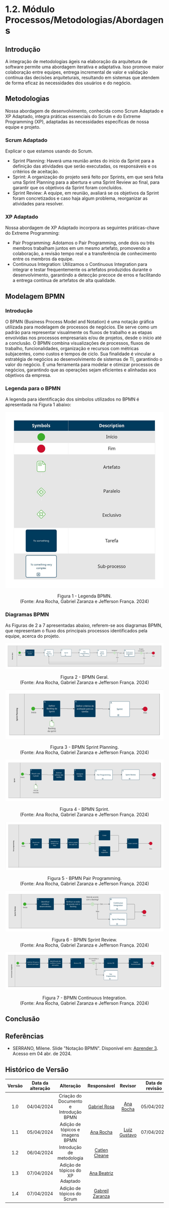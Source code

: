 # 1.2. Módulo Processos/Metodologias/Abordagens

<!-- Foco_4: Metodologia (Modelagem BPMN & Escolhas Metodológicas)

Entrega Mínima: Modelagem BPMN, evidenciando algumas escolhas metodológicas utilizadas pela equipe nessa primeira entrega.

Apresentação (em sala) explicando o detalhamento metodológico desenhado, com: (i) rastro claro aos membros participantes (MOSTRAR QUADRO DE PARTICIPAÇÕES & COMMITS); (ii) justificativas & senso crítico sobre as escolhas metodológicas adotadas para o projeto; (iii) breve apresentação da modelagem em BPMN, e (iv) comentários gerais sobre o trabalho em equipe. Tempo da Apresentação: +/- 5min. Recomendação: Apresentar diretamente via Wiki ou GitPages do Projeto. Baixar os conteúdos com antecedência, evitando problemas de internet no momento de exposição nas Dinâmicas de Avaliação.

A Wiki ou GitPages do Projeto deve conter um tópico dedicado ao Módulo Processos/Metodologias/Abordagens, com modelagem BPMN, histórico de versões, referências, e demais detalhamentos gerados pela equipe nesse escopo.

Demais orientações disponíveis nas Diretrizes (vide Moodle). -->

## Introdução

A integração de metodologias ágeis na elaboração da arquitetura de software permite uma abordagem iterativa e adaptativa. Isso promove maior colaboração entre equipes, entrega incremental de valor e validação contínua das decisões arquiteturais, resultando em sistemas que atendem de forma eficaz às necessidades dos usuários e do negócio.

## Metodologias

Nossa abordagem de desenvolvimento, conhecida como Scrum Adaptado e XP Adaptado, integra práticas essenciais do Scrum e do Extreme Programming (XP), adaptadas às necessidades específicas de nossa equipe e projeto.

### Scrum Adaptado

Explicar o que estamos usando do Scrum.

- Sprint Planning: Haverá uma reunião antes do início da Sprint para a definição das atividades que serão executadas, os responsáveis e os critérios de aceitação.
- Sprint: A organização do projeto será feito por Sprints, em que será feita uma Sprint Planning para a abertura e uma Sprint Review ao final, para garantir que os objetivos da Sprint foram concluídos.
- Sprint Review: A equipe, em reunião, avaliará se os objetivos da Sprint foram concretizados e caso haja algum problema, reorganizar as atividades para resolver.

### XP Adaptado

Nossa abordagem de XP Adaptado incorpora as seguintes práticas-chave do Extreme Programming:

- Pair Programming: Adotamos o Pair Programming, onde dois ou três membros trabalham juntos em um mesmo artefato, promovendo a colaboração, a revisão tempo real e a transferência de conhecimento entre os membros da equipe.
- Continuous Integration: Utilizamos o Continuous Integration para integrar e testar frequentemente os artefatos produzidos durante o desenvolvimento, garantindo a detecção precoce de erros e facilitando a entrega contínua de artefatos de alta qualidade.

## Modelagem BPMN

### Introdução

O BPMN (Business Process Model and Notation) é uma notação gráfica utilizada para modelagem de processos de negócios. Ele serve como um padrão para representar visualmente os fluxos de trabalho e as etapas envolvidas nos processos empresariais e/ou de projetos, desde o início até a conclusão. O BPMN combina visualizações de processos, fluxos de trabalho, funcionalidades, organização e recursos com métricas subjacentes, como custos e tempos de ciclo. Sua finalidade é vincular a estratégia de negócios ao desenvolvimento de sistemas de TI, garantindo o valor do negócio. É uma ferramenta para modelar e otimizar processos de negócios, garantindo que as operações sejam eficientes e alinhadas aos objetivos da empresa.

### Legenda para o BPMN

A legenda para identificação dos símbolos utilizados no BPMN é apresentada na Figura 1 abaixo:

![Legenda](../assets/img/bpmn/0legenda.jpg)

<div style="text-align: center;">
  <p>Figura 1 - Legenda BPMN. </br> (Fonte: Ana Rocha, Gabriel Zaranza e Jefferson França. 2024)</p>
</div>

### Diagramas BPMN

As Figuras de 2 a 7 apresentadas abaixo, referem-se aos diagramas BPMN, que representam o fluxo dos principais processos identificados pela equipe, acerca do projeto.

<!-- BPMN GERAL -->
![BPMNGeral](../assets/img/bpmn/1geral.jpg)

<div style="text-align: center;">
  <p>Figura 2 - BPMN Geral. </br> (Fonte: Ana Rocha, Gabriel Zaranza e Jefferson França. 2024)</p>
</div>

<!-- SPRINT PLANNING -->
![SprintPlanning](../assets/img/bpmn/2sprint_planning.jpg)

<div style="text-align: center;">
  <p>Figura 3 - BPMN Sprint Planning. </br> (Fonte: Ana Rocha, Gabriel Zaranza e Jefferson França. 2024)</p>
</div>

<!-- SPRINT -->
![Sprint](../assets/img/bpmn/3sprint.jpg)

<div style="text-align: center;">
  <p>Figura 4 - BPMN Sprint. </br> (Fonte: Ana Rocha, Gabriel Zaranza e Jefferson França. 2024)</p>
</div>

<!-- PAIR PROGRAMMING -->
![PairProgramming](../assets/img/bpmn/4pair_programming.jpg)

<div style="text-align: center;">
  <p>Figura 5 - BPMN Pair Programming. </br> (Fonte: Ana Rocha, Gabriel Zaranza e Jefferson França. 2024)</p>
</div>

<!-- SPRINT REVIEW -->
![SprintReview](../assets/img/bpmn/5sprint_review.jpg)

<div style="text-align: center;">
  <p>Figura 6 - BPMN Sprint Review. </br> (Fonte: Ana Rocha, Gabriel Zaranza e Jefferson França. 2024)</p>
</div>

<!-- CONTINUOUS INTEGRATION -->
![ContinuousIntegration](../assets/img/bpmn/6continuous_integration.jpg)

<div style="text-align: center;">
  <p>Figura 7 - BPMN Continuous Integration. </br> (Fonte: Ana Rocha, Gabriel Zaranza e Jefferson França. 2024)</p>
</div>

## Conclusão

## Referências

- SERRANO, Milene. Slide "Notação BPMN". Disponível em: [Aprender 3](https://aprender3.unb.br/pluginfile.php/2790232/mod_label/intro/Arquitetura%20e%20Desenho%20de%20software%20-%20Aula%20BPMN%20Exemplos%20-%20Profa.%20Milene.pdf). Acesso em 04 abr. de 2024. </br>

## Histórico de Versão

| Versão | Data da alteração |             Alteração             |                   Responsável                   |                     Revisor                     | Data de revisão |
| :----: | :---------------: | :-------------------------------: | :---------------------------------------------: | :---------------------------------------------: | :-------------: |
|  1.0   | 04/04/2024 |         Criação do Documento e Introdução BPMN    | [Gabriel Rosa](https://github.com/gabrielrosa09) | [Ana Rocha](https://github.com/anaaroch) | 05/04/2024 |
|  1.1   | 05/04/2024 |         Adição de tópicos e imagens BPMN          | [Ana Rocha](https://github.com/anaaroch) | [Luiz Gustavo](https://github.com/Luiz-GL-Campos) | 07/04/2024 |
|  1.2   | 06/04/2024 |         Introdução de metodologia                 | [Catlen Cleane](https://github.com/catlenc) |||
|  1.3   | 07/04/2024 |         Adição de tópicos do XP Adaptado          | [Ana Beatriz](https://github.com/a) |||
|  1.4   | 07/04/2024 |         Adição de tópicos do Scrum                | [Gabreil Zaranza](https://github.com/GZaranza) |||
